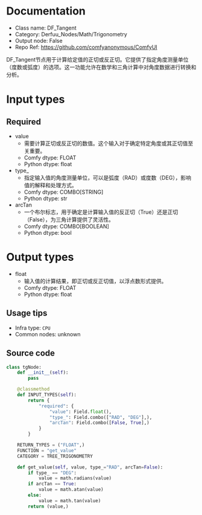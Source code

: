
# Documentation
- Class name: DF_Tangent
- Category: Derfuu_Nodes/Math/Trigonometry
- Output node: False
- Repo Ref: https://github.com/comfyanonymous/ComfyUI

DF_Tangent节点用于计算给定值的正切或反正切。它提供了指定角度测量单位（度数或弧度）的选项。这一功能允许在数学和三角计算中对角度数据进行转换和分析。

# Input types
## Required
- value
    - 需要计算正切或反正切的数值。这个输入对于确定特定角度或其正切值至关重要。
    - Comfy dtype: FLOAT
    - Python dtype: float
- type_
    - 指定输入值的角度测量单位，可以是弧度（RAD）或度数（DEG），影响值的解释和处理方式。
    - Comfy dtype: COMBO[STRING]
    - Python dtype: str
- arcTan
    - 一个布尔标志，用于确定是计算输入值的反正切（True）还是正切（False），为三角计算提供了灵活性。
    - Comfy dtype: COMBO[BOOLEAN]
    - Python dtype: bool

# Output types
- float
    - 输入值的计算结果，即正切或反正切值，以浮点数形式提供。
    - Comfy dtype: FLOAT
    - Python dtype: float


## Usage tips
- Infra type: `CPU`
- Common nodes: unknown


## Source code
```python
class tgNode:
    def __init__(self):
        pass

    @classmethod
    def INPUT_TYPES(self):
        return {
            "required": {
                "value": Field.float(),
                "type_": Field.combo(["RAD", "DEG"],),
                "arcTan": Field.combo([False, True],)
            }
        }

    RETURN_TYPES = ("FLOAT",)
    FUNCTION = "get_value"
    CATEGORY = TREE_TRIGONOMETRY

    def get_value(self, value, type_="RAD", arcTan=False):
        if type_ == "DEG":
            value = math.radians(value)
        if arcTan == True:
            value = math.atan(value)
        else:
            value = math.tan(value)
        return (value,)

```
